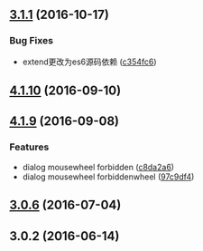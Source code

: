<a name="3.1.1"></a>
## [3.1.1](https://github.com/iuap-design/tinper-neoui/compare/v4.1.10...v3.1.1) (2016-10-17)


### Bug Fixes
* extend更改为es6源码依赖 ([c354fc6](https://github.com/iuap-design/tinper-neoui/commit/c354fc6))




<a name="4.1.10"></a>
## [4.1.10](https://github.com/iuap-design/tinper-neoui/compare/v4.1.9...v4.1.10) (2016-09-10)



<a name="4.1.9"></a>
## [4.1.9](https://github.com/iuap-design/tinper-neoui/compare/v3.0.6...v4.1.9) (2016-09-08)


### Features

* dialog mousewheel forbidden ([c8da2a6](https://github.com/iuap-design/tinper-neoui/commit/c8da2a6))
* dialog mousewheel forbiddenwheel ([97c9df4](https://github.com/iuap-design/tinper-neoui/commit/97c9df4))



<a name="3.0.6"></a>
## [3.0.6](https://github.com/iuap-design/tinper-neoui/compare/v3.0.2...v3.0.6) (2016-07-04)



<a name="3.0.2"></a>
## 3.0.2 (2016-06-14)



